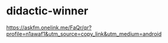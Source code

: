 # didactic-winner
https://askfm.onelink.me/FaQr/qr?profile=n1awaf1&utm_source=copy_link&utm_medium=android
